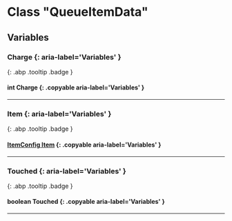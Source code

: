 # Class "QueueItemData"
## Variables
### Charge {: aria-label='Variables' }
[ ](#){: .abp .tooltip .badge }
#### int Charge {: .copyable aria-label='Variables' }

___ 
### Item {: aria-label='Variables' }
[ ](#){: .abp .tooltip .badge }
#### [ItemConfig Item](../abp/ItemConfig_Item) {: .copyable aria-label='Variables' }

___ 
### Touched {: aria-label='Variables' }
[ ](#){: .abp .tooltip .badge }
#### boolean Touched {: .copyable aria-label='Variables' }

___ 
